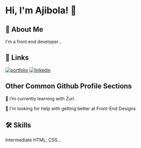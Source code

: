 
# Hi, I'm Ajibola! 👋


## 🚀 About Me
I'm a front end developer...


## 🔗 Links
[![portfolio](https://img.shields.io/badge/my_portfolio-000?style=for-the-badge&logo=ko-fi&logoColor=white)](https://github.com/harjeeyborlah/)
[![linkedin](https://img.shields.io/badge/linkedin-0A66C2?style=for-the-badge&logo=linkedin&logoColor=white)](https://www.linkedin.com/in/siyanbolaajibola)


## Other Common Github Profile Sections

🧠 I'm currently learning with Zuri 

🤔 I'm looking for help with getting better at Front-End Designs


## 🛠 Skills
Intermediate HTML, CSS...

